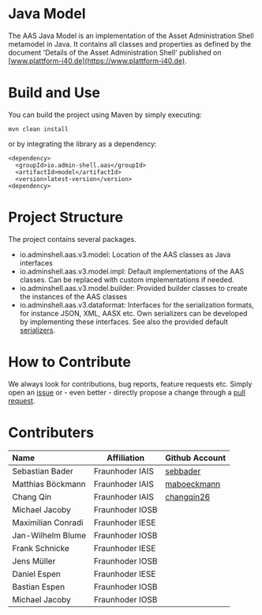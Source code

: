 # Java Model

The AAS Java Model is an implementation of the Asset Administration Shell
metamodel in Java. It contains all classes and properties as defined by the
document 'Details of the Asset Administration Shell' published on
[www.plattform-i40.de](https://www.plattform-i40.de).


# Build and Use

You can build the project using Maven by simply executing:

`mvn clean install`

or by integrating the library as a dependency:

```
<dependency>
  <groupId>io.admin-shell.aas</groupId>
  <artifactId>model</artifactId>
  <version>latest-version</version>
<dependency>
```

# Project Structure

The project contains several packages.

- io.adminshell.aas.v3.model: Location of the AAS classes as Java interfaces
- io.adminshell.aas.v3.model.impl: Default implementations of the AAS classes. Can be replaced with custom implementations if needed.
- io.adminshell.aas.v3.model.builder: Provided builder classes to create the instances of the AAS classes
- io.adminshell.aas.v3.dataformat: Interfaces for the serialization formats, for instance JSON, XML, AASX etc. Own serializers can be developed by implementing these interfaces. See also the provided default [serializers](https://github.com/admin-shell-io/java-serializer).

# How to Contribute

We always look for contributions, bug reports, feature requests etc. Simply open an [issue](https://github.com/admin-shell-io/java-model/issues) or - even better - directly propose a change through a [pull request](https://github.com/admin-shell-io/java-model/pulls).


# Contributers

| Name | Affiliation | Github Account |
|:--| -- | -- |
| Sebastian Bader | Fraunhoder IAIS | [sebbader](https://github.com/sebbader) |
| Matthias Böckmann | Fraunhoder IAIS | [maboeckmann](https://github.com/maboeckmann) |
| Chang Qin | Fraunhoder IAIS | [changqin26](https://github.com/changqin26) |
| Michael Jacoby | Fraunhoder IOSB | []() |
| Maximilian Conradi | Fraunhoder IESE | []() |
| Jan-Wilhelm Blume | Fraunhoder IOSB | []() |
| Frank Schnicke | Fraunhoder IESE | []() |
| Jens Müller | Fraunhoder IOSB | []() |
| Daniel Espen | Fraunhoder IESE | []() |
| Bastian Espen | Fraunhoder IOSB | []() |
| Michael Jacoby | Fraunhoder IOSB | []() |
